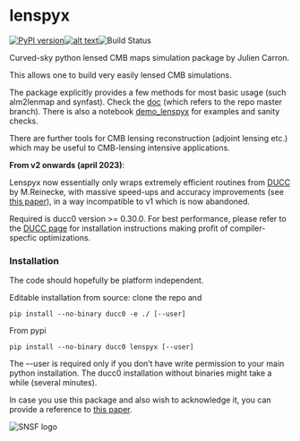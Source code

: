 

# lenspyx

[![PyPI version](https://badge.fury.io/py/Lenspyx.svg)](https://badge.fury.io/py/Lenspyx)[![alt text](https://readthedocs.org/projects/lenspyx/badge/?version=latest)](https://lenspyx.readthedocs.io/en/latest)![Build Status](https://github.com/carronj/lenspyx/actions/workflows/pytest.yaml/badge.svg)

Curved-sky python lensed CMB maps simulation package by Julien Carron.

This allows one to build very easily lensed CMB simulations. 

The package explicitly provides a few methods for most basic usage (such alm2lenmap and synfast). Check the [doc](https://lenspyx.readthedocs.io/en/latest) (which refers to the repo master branch). 
There is also a notebook [demo_lenspyx](examples/demo_lenspyx.ipynb) for examples and sanity checks.

There are further tools for CMB lensing reconstruction (adjoint lensing etc.) which may be useful to CMB-lensing intensive applications.

**From v2 onwards (april 2023)**: 

Lenspyx now essentially only wraps extremely efficient routines from [DUCC](https://gitlab.mpcdf.mpg.de/mtr/ducc) by M.Reinecke,
with massive speed-ups and accuracy improvements (see [this paper](https://arxiv.org/abs/2304.10431)), in a way incompatible to v1 which is now abandoned.

Required is ducc0 version >= 0.30.0.
For best performance, please refer to the [DUCC page](https://gitlab.mpcdf.mpg.de/mtr/ducc) for installation instructions making profit of compiler-specfic optimizations.

### Installation

The code should hopefully be platform independent.

Editable installation from source: clone the repo and
    
    pip install --no-binary ducc0 -e ./ [--user]

From pypi

    pip install --no-binary ducc0 lenspyx [--user]

The –-user is required only if you don’t have write permission to your main python installation.
The ducc0 installation without binaries might take a while (several minutes).

In case you use this package and also wish to acknowledge it, you can provide a reference to [this paper](https://arxiv.org/abs/2304.10431).

![SNSF logo](./docs/SNF_logo_standard_web_color_neg_e.svg)

